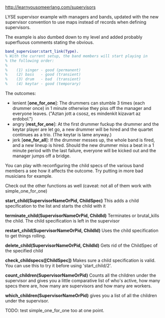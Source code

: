 http://learnyousomeerlang.com/supervisors

LYSE supervisor example with managers and bands, updated with the new
supervisor convention to use maps instead of records when defining
supervisors.

The example is also dumbed down to my level and added probably superfluous
comments stating the obvious.

```erlang  
band_supervisor:start_link(Type).
% With the current setup, the band members will start playing in
% the following order:
%
%    (1) singer - good (permanent)
%    (2) bass   - good (transient)
%    (3) drum   - bad  (transient)
%    (4) keytar - good (temporary)
```  
  
The outcomes:
 - lenient [**one_for_one**]: The drummers can stumble 3 times (each drummer
 once) in 1 minute otherwise they piss off the manager and everyone
 leaves. ("Aztan jott a csosz, es mindenkit kizavart az erdobol.")  
 - angry   [**rest_for_one**]: At the first drummer fuckup the drummer and
 the keytar player are let go, a new drummer will be hired and the
 quartet continues as a trio. (The keytar is lame anyway.)  
 - jerk [**one_for_all**]: If the drummer messes up, the whole band is fired,
 and a new lineup is hired. Should the new drummer miss a beat in a 1
 minute period with the last failure, everyone will be kicked out and
 the manager jumps off a bridge.

You can play with reconfiguring the child specs of the various band
members a see how it affects the outcome. Try putting in more bad
musicians for example.

Check out the other functions as well (caveat: not all of them work with simple_one_for_one)

**start_child(SupervisorNameOrPid, ChildSpec)**
This adds a child specification to the list and starts the child with it

**terminate_child(SupervisorNameOrPid, ChildId)**
Terminates or brutal_kills the child. The child specification is left in the supervisor

**restart_child(SupervisorNameOrPid, ChildId)**
Uses the child specification to get things rolling.

**delete_child(SupervisorNameOrPid, ChildId)**
Gets rid of the ChildSpec of the specified child

**check_childspecs([ChildSpec])**
Makes sure a child specification is valid. You can use this to try it before using 'start_child/2'.

**count_children(SupervisorNameOrPid)**
Counts all the children under the supervisor and gives you a little comparative list of who's active, how many specs there are, how many are supervisors and how many are workers.

**which_children(SupervisorNameOrPid)**
gives you a list of all the children under the supervisor.

TODO: test simple_one_for_one too at one point.
